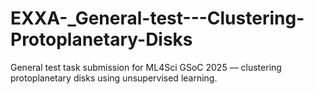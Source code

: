 # EXXA-_General-test---Clustering-Protoplanetary-Disks
General test task submission for ML4Sci GSoC 2025 — clustering protoplanetary disks using unsupervised learning.
